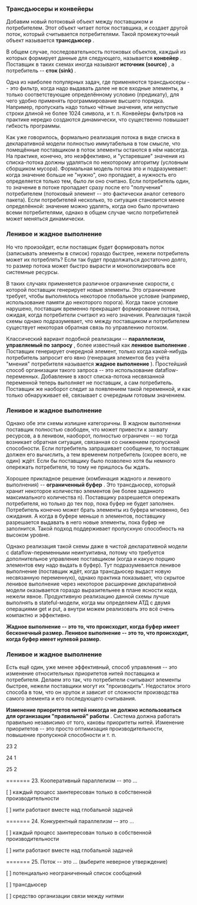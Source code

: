 ### Трансдьюсеры и конвейеры

Добавим новый потоковый объект между поставщиком и потребителем. Этот объект читает поток поставщика, и создает другой поток, который считывается потребителями. Такой промежуточный объект называется  **трансдьюсер** .

В общем случае, последовательность потоковых объектов, каждый из которых формирует данные для следующего, называется  **конвейер** . Поставщик в таких схемах иногда называют  **источник (source)** , а потребитель --  **сток (sink)** .

Одна из наиболее популярных задач, где применяются трансдьюсеры -- это фильтр, когда надо выдавать далее не все входные элементы, а только соответствующие определённому условию (предикату), для чего удобно применять программирование высшего порядка. Например, пропускать надо только чётные значения, или непустые строки длиной не более 1024 символа, и т. п. Конвейеры фильтров на практике нередко создаются динамически, что существенно повышает гибкость программы.

Как уже говорилось, формально реализация потока в виде списка в декларативной модели полностью иммутабельна в том смысле, что помещённые поставщиком в поток элементы остаются в нём навсегда. На практике, конечно, это неэффективно, и "устаревшие" значения из списка-потока должны удаляться по некоторому алгоритму (условным сборщиком мусора). Формальная модель потока это и подразумевает: когда значение больше не "нужно", оно пропадает, а нужность его определяется только тем, было ли оно считано. Если потребитель один, то значение в потоке пропадает сразу после его "получения" потребителем (потоковый элемент -- это фактически аналог сетевого пакета). Если потребителей несколько, то ситуация становится менее определённой: значение можно удалять, когда оно было прочитано всеми потребителями, однако в общем случае число потребителей может меняться динамически.

### Ленивое и жадное выполнение

Но что произойдет, если поставщик будет формировать поток (записывать элементы в список) гораздо быстрее, нежели потребитель может их потреблять? Если так будет продолжаться достаточно долго, то размер потока может быстро вырасти и монополизировать все системные ресурсы.

В таких случаях применяется различное ограничение скорости, с которой поставщик генерирует новые элементы. Это ограничение требует, чтобы выполнялось некоторое глобальное условие (например, использование памяти до некоторого порога). Когда такое условие нарушено, поставщик временно прекращает формирование потока, ожидая, когда потребители считают из него значения. Реализация такой схемы однако подразумевает, что между поставщиком и потребителем существует некоторая обратная связь по управлению потоком.

Классический вариант подобной реализации --  **параллелизм, управляемый по запросу** , более известный как  **ленивое выполнение** . Поставщик генерирует очередной элемент, только когда какой-нибудь потребитель запросит его явно (генерация элементов без учёта "мнения" потребителя называется  **жадное выполнение** ). Простейший способ организации такого запроса -- это использование dataflow-переменных. Добавление в хвост списка-потока несвязанной переменной теперь выполняет не поставщик, а сам потребитель. Поставщик же наоборот следит за появлением такой переменной, и как только обнаруживает её, связывает с очередным готовым значением.

### Ленивое и жадное выполнение

Однако обе эти схемы излишне категоричны. В жадном выполнении поставщик полностью свободен, что может привести к захвату ресурсов, а в ленивом, наоборот, полностью ограничен -- но тогда возникает обратная ситуация, связанная со снижением пропускной способности. Если потребитель запрашивает сообщение, то поставщик должен его вычислить, а тем временем потребитель (скорее всего, не один) ждёт. Если бы поставщику было позволено хотя бы немного опережать потребителя, то тому не пришлось бы ждать.

Хорошее прикладное решение (комбинация жадного и ленивого выполнения) --  **ограниченный буфер** . Это трансдьюсер, который хранит некоторое количество элементов (не более заданного максимального количества n). Поставщику разрешается опережать потребителя, но только до тех пор, пока буфер не будет заполнен. Потребитель конечно может брать элементы из буфера мгновенно, без ожидания. А когда в буфере меньше n элементов, поставщику разрешается выдавать в него новые элементы, пока буфер не заполнится. Такой подход поддерживает пропускную способность на высоком уровне.

Однако реализация такой схемы даже в чистой декларативной модели с dataflow-переменными неинтуитивна, потому что требуется дополнительное управление поставщиком (когда и какую порцию элементов ему надо выдать в буфер). Тут подразумевается ленивое выполнение (поставщик ждёт, когда трансдьюсер выдаст новую несвязанную переменную), однако практика показывает, что скрытое ленивое выполнение через некоторое расширение декларативной модели оказывается гораздо выразительнее в плане ясности кода, нежели явное. Продуктивную реализацию данной схемы лучше выполнять в stateful-модели, когда мы определяем АТД с двумя операциями get и put, а внутри можем реализовать это всё очень компактно и эффективно.

**Жадное выполнение -- это то, что происходит, когда буфер имеет бесконечный размер.
Ленивое выполнение -- это то, что происходит, когда буфер имеет нулевой размер.**

### Ленивое и жадное выполнение

Есть ещё один, уже менее эффективный, способ управления -- это изменение относительных приоритетов нитей поставщика и потребителя. Делаем это так, что потребители считывают элементы быстрее, нежели поставщики могут их "производить". Недостаток этого способа в том, что он хрупок и зависит от сложности производства самого элемента и его последующего считывания.

**Изменение приоритетов нитей никогда не должно использоваться для организации "правильной" работы** . Система должна работать правильно независимо от того, каковы приоритеты нитей. Изменение приоритетов -- это просто оптимизация производительности, повышение пропускной способности и т. п.

23 2

24 1

25 2


======= 23. Кооперативный параллелизм -- это ...

[ ] каждый процесс заинтересован только в собственной производительности

[ ] нити работают вместе над глобальной задачей

======= 24. Конкурентный параллелизм -- это ...

[ ] каждый процесс заинтересован только в собственной производительности

[ ] нити работают вместе над глобальной задачей

======= 25. Поток -- это ... (выберите неверное утверждение)

[ ] потенциально неограниченный список сообщений

[ ] трансдьюсер

[ ] средство организации связи между нитями
